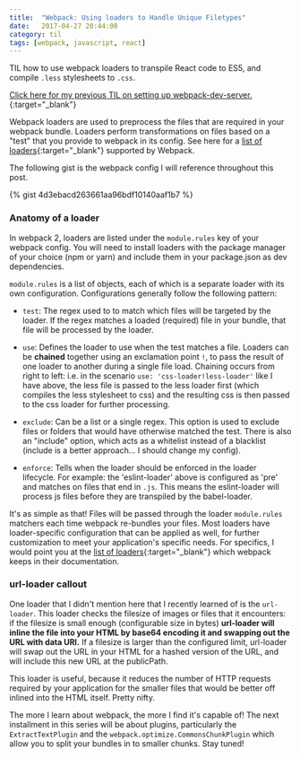 ```yaml
---
title:  "Webpack: Using loaders to Handle Unique Filetypes"
date:   2017-04-27 20:44:00
category: til
tags: [webpack, javascript, react]
---
```


TIL how to use webpack loaders to transpile React code to ES5, and compile `.less` stylesheets to `.css`.

[Click here for my previous TIL on setting up webpack-dev-server.][previous]{:target="_blank"}

Webpack loaders are used to preprocess the files that are required in your webpack bundle. Loaders perform transformations on files based on a "test" that you provide to webpack in its config. See here for a [list of loaders][loaders]{:target="_blank"} supported by Webpack.

The following gist is the webpack config I will reference throughout this post. 

{% gist 4d3ebacd263661aa96bdf10140aaf1b7 %}

### Anatomy of a loader

In webpack 2, loaders are listed under the `module.rules` key of your webpack config. You will need to install loaders with the package manager of your choice (npm or yarn) and include them in your package.json as dev dependencies. 

`module.rules` is a list of objects, each of which is a separate loader with its own configuration. Configurations generally follow the following pattern:

- `test`: The regex used to to match which files will be targeted by the loader. If the regex matches a loaded (required) file in your bundle, that file will be processed by the loader.

- `use`: Defines the loader to use when the test matches a file. Loaders can be **chained** together using an exclamation point `!`, to pass the result of one loader to another during a single file load. Chaining occurs from right to left: i.e. in the scenario `use: 'css-loader!less-loader'` like I have above, the less file is passed to the less loader first (which compiles the less stylesheet to css) and the resulting css is then passed to the css loader for further processing.

- `exclude`: Can be a list or a single regex. This option is used to exclude files or folders that would have otherwise matched the test. There is also an "include" option, which acts as a whitelist instead of a blacklist (include is a better approach... I should change my config).

- `enforce`: Tells when the loader should be enforced in the loader lifecycle. For example: the 'eslint-loader' above is configured as 'pre' and matches on files that end in `.js`. This means the eslint-loader will process js files before they are transpiled by the babel-loader.

It's as simple as that! Files will be passed through the loader `module.rules` matchers each time webpack re-bundles your files. Most loaders have loader-specific configuration that can be applied as well, for further customization to meet your application's specific needs. For specifics, I would point you at the [list of loaders][loaders]{:target="_blank"} which webpack keeps in their documentation.

### url-loader callout

One loader that I didn't mention here that I recently learned of is the `url-loader`. This loader checks the filesize of images or files that it encounters: if the filesize is small enough (configurable size in bytes) **url-loader will inline the file into your HTML by base64 encoding it and swapping out the URL with data URI.** If a filesize is larger than the configured limit, url-loader will swap out the URL in your HTML for a hashed version of the URL, and will include this new URL at the publicPath. 

This loader is useful, because it reduces the number of HTTP requests required by your application for the smaller files that would be better off inlined into the HTML itself. Pretty nifty.

The more I learn about webpack, the more I find it's capable of! The next installment in this series will be about plugins, particularly the `ExtractTextPlugin` and the `webpack.optimize.CommonsChunkPlugin` which allow you to split your bundles in to smaller chunks. Stay tuned!

[previous]: /til/2017-04-23-webpack-pt-2/
[loaders]: https://webpack.js.org/loaders/

